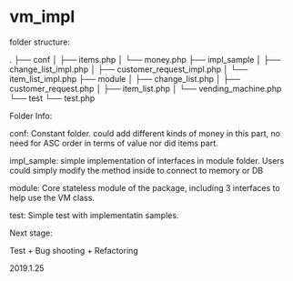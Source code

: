 # vm_impl

folder structure:

.
├── conf
│   ├── items.php 
│   └── money.php
├── impl_sample
│   ├── change_list_impl.php
│   ├── customer_request_impl.php
│   └── item_list_impl.php
├── module
│   ├── change_list.php
│   ├── customer_request.php
│   ├── item_list.php
│   └── vending_machine.php
└── test
    └── test.php

Folder Info:

conf:
Constant folder. could add different kinds of money in this part, no need for ASC order in terms of value nor did items part.

impl_sample:
simple implementation of interfaces in module folder. Users could simply modify the method inside to connect to memory or DB

module:
Core stateless module of the package, including 3 interfaces to help use the VM class.

test:
Simple test with implementatin samples.

Next stage:

Test + Bug shooting + Refactoring

2019.1.25